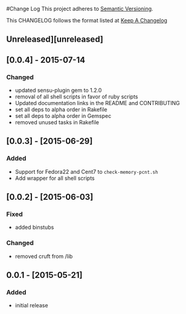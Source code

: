 #Change Log
This project adheres to [Semantic Versioning](http://semver.org/).

This CHANGELOG follows the format listed at [Keep A Changelog](http://keepachangelog.com/)

## Unreleased][unreleased]

## [0.0.4] - 2015-07-14
### Changed
- updated sensu-plugin gem to 1.2.0
- removal of all shell scripts in favor of ruby scripts
- Updated documentation links in the README and CONTRIBUTING
- set all deps to alpha order in Rakefile
- set all deps to alpha order in Gemspec
- removed unused tasks in Rakefile

## [0.0.3] - [2015-06-29]
### Added
- Support for Fedora22 and Cent7 to `check-memory-pcnt.sh`
- Add wrapper for all shell scripts

## [0.0.2] - [2015-06-03]
### Fixed
- added binstubs
### Changed
- removed cruft from /lib

## 0.0.1 - [2015-05-21]
### Added
- initial release

